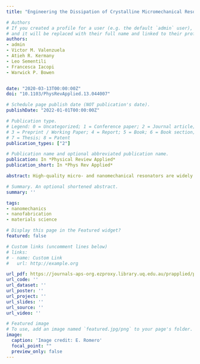 ```yaml
---
title: "Engineering the Dissipation of Crystalline Micromechanical Resonators"

# Authors
# If you created a profile for a user (e.g. the default `admin` user), write the username (folder name) here 
# and it will be replaced with their full name and linked to their profile.
authors:
- admin
- Victor M. Valenzuela
- Atieh R. Kermany
- Leo Sementili
- Francesca Iacopi
- Warwick P. Bowen


date: "2020-03-13T00:00:00Z"
doi: "10.1103/PhysRevApplied.13.044007"

# Schedule page publish date (NOT publication's date).
publishDate: "2022-01-01T00:00:00Z"

# Publication type.
# Legend: 0 = Uncategorized; 1 = Conference paper; 2 = Journal article;
# 3 = Preprint / Working Paper; 4 = Report; 5 = Book; 6 = Book section;
# 7 = Thesis; 8 = Patent
publication_types: ["2"]

# Publication name and optional abbreviated publication name.
publication: In *Physical Review Applied*
publication_short: In *Phys Rev Applied*

abstract: High-quality micro- and nanomechanical resonators are widely used in sensing, communications, and timing, and have future applications in quantum technologies and fundamental studies of quantum physics. Crystalline thin films are particularly attractive for such resonators due to their prospects for high quality, high intrinsic stress, high yield strength, and low dissipation. However, when such films are grown on a silicon substrate, interfacial defects arising from lattice mismatch with the substrate have been postulated to introduce additional dissipation. Here, we develop a back-side etching process for single-crystal silicon carbide microresonators that allows us to quantitatively verify this prediction. By engineering the geometry of the resonators and removing the defective interfacial layer, we achieve quality factors exceeding a million in silicon carbide trampoline resonators at room temperature, a factor of five higher than those achieved without removal of the interfacial defect layer. We predict that similar devices fabricated from ultrahigh-purity silicon carbide, leveraging its high yield strength, could enable room-temperature quality factors as high as 6×10^9.

# Summary. An optional shortened abstract.
summary: ''

tags: 
- nanomechanics
- nanofabrication
- materials science

# Display this page in the Featured widget?
featured: false

# Custom links (uncomment lines below)
# links:
# - name: Custom Link
#   url: http://example.org

url_pdf: https://journals-aps-org.ezproxy.library.uq.edu.au/prapplied/pdf/10.1103/PhysRevApplied.13.044007
url_code: ''
url_dataset: ''
url_poster: ''
url_project: ''
url_slides: ''
url_source: ''
url_video: ''

# Featured image
# To use, add an image named `featured.jpg/png` to your page's folder. 
image:
  caption: 'Image credit: E. Romero'
  focal_point: ""
  preview_only: false
---
```

